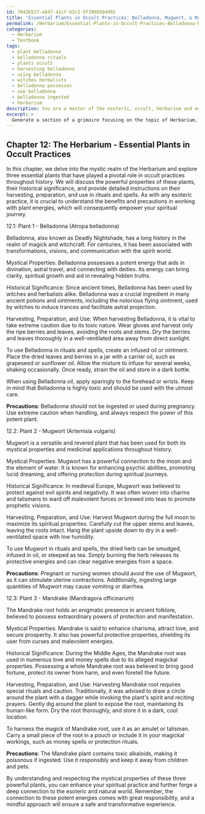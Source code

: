 ```yaml
---
id: 7042b517-a847-41cf-b2c2-9f390850d492
title: 'Essential Plants in Occult Practices: Belladonna, Mugwort, & Mandrake'
permalink: /Herbarium/Essential-Plants-in-Occult-Practices-Belladonna-Mugwort-Mandrake/
categories:
  - Herbarium
  - Textbook
tags:
  - plant belladonna
  - belladonna rituals
  - plants occult
  - harvesting belladonna
  - using belladonna
  - witches herbalists
  - belladonna possesses
  - use belladonna
  - belladonna ingested
  - herbarium
description: You are a master of the esoteric, occult, Herbarium and education, you have written many textbooks on the subject in ways that provide students with rich and deep understanding of the subject. You are being asked to write textbook-like sections on a topic and you do it with full context, explainability, and reliability in accuracy to the true facts of the topic at hand, in a textbook style that a student would easily be able to learn from, in a rich, engaging, and contextual way. Always include relevant context (such as formulas and history), related concepts, and in a way that someone can gain deep insights from.
excerpt: > 
  Generate a section of a grimoire focusing on the topic of Herbarium, specifically covering the mystical properties of three essential plants, their historical significance in occult practices, and detailed instructions on how to harvest, prepare, and use these plants in rituals and spells. Provide insight into the benefits and precautions to be taken while working with each plant and how they can enhance the practitioner's spiritual journey.
---
```

## Chapter 12: The Herbarium - Essential Plants in Occult Practices

In this chapter, we delve into the mystic realm of the Herbarium and explore three essential plants that have played a pivotal role in occult practices throughout history. We will discuss the powerful properties of these plants, their historical significance, and provide detailed instructions on their harvesting, preparation, and use in rituals and spells. As with any esoteric practice, it is crucial to understand the benefits and precautions in working with plant energies, which will consequently empower your spiritual journey.

12.1: Plant 1 - Belladonna (Atropa belladonna)

Belladonna, also known as Deadly Nightshade, has a long history in the realm of magick and witchcraft. For centuries, it has been associated with transformations, visions, and communication with the spirit world.

Mystical Properties: Belladonna possesses a potent energy that aids in divination, astral travel, and connecting with deities. Its energy can bring clarity, spiritual growth and aid in revealing hidden truths.

Historical Significance: Since ancient times, Belladonna has been used by witches and herbalists alike. Belladonna was a crucial ingredient in many ancient potions and ointments, including the notorious flying ointment, used by witches to induce trances and facilitate astral projection.

Harvesting, Preparation, and Use: When harvesting Belladonna, it is vital to take extreme caution due to its toxic nature. Wear gloves and harvest only the ripe berries and leaves, avoiding the roots and stems. Dry the berries and leaves thoroughly in a well-ventilated area away from direct sunlight.

To use Belladonna in rituals and spells, create an infused oil or ointment. Place the dried leaves and berries in a jar with a carrier oil, such as grapeseed or sunflower oil. Allow the mixture to infuse for several weeks, shaking occasionally. Once ready, strain the oil and store in a dark bottle.

When using Belladonna oil, apply sparingly to the forehead or wrists. Keep in mind that Belladonna is highly toxic and should be used with the utmost care.

**Precautions**: Belladonna should not be ingested or used during pregnancy. Use extreme caution when handling, and always respect the power of this potent plant.

12.2: Plant 2 - Mugwort (Artemisia vulgaris)

Mugwort is a versatile and revered plant that has been used for both its mystical properties and medicinal applications throughout history.

Mystical Properties: Mugwort has a powerful connection to the moon and the element of water. It is known for enhancing psychic abilities, promoting lucid dreaming, and offering protection during spiritual journeys.

Historical Significance: In medieval Europe, Mugwort was believed to protect against evil spirits and negativity. It was often woven into charms and talismans to ward off malevolent forces or brewed into teas to promote prophetic visions.

Harvesting, Preparation, and Use: Harvest Mugwort during the full moon to maximize its spiritual properties. Carefully cut the upper stems and leaves, leaving the roots intact. Hang the plant upside down to dry in a well-ventilated space with low humidity.

To use Mugwort in rituals and spells, the dried herb can be smudged, infused in oil, or steeped as tea. Simply burning the herb releases its protective energies and can clear negative energies from a space.

**Precautions**: Pregnant or nursing women should avoid the use of Mugwort, as it can stimulate uterine contractions. Additionally, ingesting large quantities of Mugwort may cause vomiting or diarrhea.

12.3: Plant 3 - Mandrake (Mandragora officinarum)

The Mandrake root holds an enigmatic presence in ancient folklore, believed to possess extraordinary powers of protection and manifestation.

Mystical Properties: Mandrake is said to enhance charisma, attract love, and secure prosperity. It also has powerful protective properties, shielding its user from curses and malevolent energies.

Historical Significance: During the Middle Ages, the Mandrake root was used in numerous love and money spells due to its alleged magickal properties. Possessing a whole Mandrake root was believed to bring good fortune, protect its owner from harm, and even foretell the future.

Harvesting, Preparation, and Use: Harvesting Mandrake root requires special rituals and caution. Traditionally, it was advised to draw a circle around the plant with a dagger while invoking the plant's spirit and reciting prayers. Gently dig around the plant to expose the root, maintaining its human-like form. Dry the root thoroughly, and store it in a dark, cool location.

To harness the magick of Mandrake root, use it as an amulet or talisman. Carry a small piece of the root in a pouch or include it in your magickal workings, such as money spells or protection rituals.

**Precautions**: The Mandrake plant contains toxic alkaloids, making it poisonous if ingested. Use it responsibly and keep it away from children and pets.

By understanding and respecting the mystical properties of these three powerful plants, you can enhance your spiritual practice and further forge a deep connection to the esoteric and natural world. Remember, the connection to these potent energies comes with great responsibility, and a mindful approach will ensure a safe and transformative experience.
